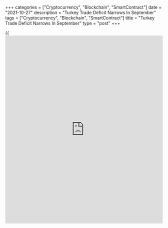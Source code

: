 +++
categories = ["Cryptocurrency", "Blockchain", "SmartContract"]
date = "2021-10-27"
description = "Turkey Trade Deficit Narrows In September"
tags = ["Cryptocurrency", "Blockchain", "SmartContract"]
title = "Turkey Trade Deficit Narrows In September"
type = "post"
+++

{{<iframe id="large-banner" src="https://www.bounty.group/#slide=9.0" width="100%" height="600" scrolling="no" style="border: 0px solid rgb(216, 221, 230); border-radius: 3px;">}}

Turkey's trade deficit narrowed in September from last year, the Turkish
Statistical Institute showed on Wednesday.

The trade deficit narrowed to $2.547 billion in September from $4.856
billion in the same period last year. In August, trade deficit was $4.3
billion.

Exports accelerated 30.0 percent annually in September and imports
gained 11.9 percent.

Excluding energy and non-monetary gold, exports grew 28.5 percent and
imports rose 25.7 percent.

On a seasonally and [calendar](https://www.fintechee.com/web-trader/) adjusted basis, exports gained 0.2 percent
monthly in September and imports fell 3.6 percent.

On an annual basis, [calendar](https://www.fintechee.com/web-trader/) adjusted exports accelerated 30.3 percent
in September and imports surged 11.8 percent.

For comments and feedback [contact](https://www.playgroundfx.com/contact/): editorial@rtt[news](https://www.letsplayfx.com/blog/forex-news-website/).com

[Economic News][1]

 **What parts of the world are seeing the best (and worst) economic
performances lately? Click[here][2] to check out our [Econ Scorecard][2]
and find out! See up-to-the-moment [ranking](https://www.playgroundfx.com/blog/crypto-exchange-ranking/)s for the best and worst
performers in [GDP][3], [unemployment rate][4], [inflation][2] and much
more.**

   1. www.rtt[news](https://www.letsplayfx.com/blog/forex-news-website/).com/Content/EconomicNews.aspx
   2. www.rtt[news](https://www.letsplayfx.com/blog/forex-news-website/).com/economic-scorecard/world-rank/CPI/highest-performance.aspx
   3. www.rtt[news](https://www.letsplayfx.com/blog/forex-news-website/).com/economic-scorecard/world-rank/GDP/highest-performance.aspx
   4. www.rtt[news](https://www.letsplayfx.com/blog/forex-news-website/).com/economic-scorecard/world-rank/unemployment-rate/lowest-performance.aspx